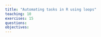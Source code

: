 ```yaml
---
title: "Automating tasks in R using loops"
teaching: 10
exercises: 15
questions:
objectives: 
---
```

